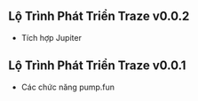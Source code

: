 ## Lộ Trình Phát Triển Traze v0.0.2

- Tích hợp Jupiter

## Lộ Trình Phát Triển Traze v0.0.1

 - Các chức năng pump.fun